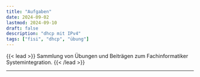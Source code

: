 ```yaml
---
title: "Aufgaben"
date: 2024-09-02
lastmod: 2024-09-10
draft: false
description: "dhcp mit IPv4"
tags: ["fisi", "dhcp", "übung"]
---
```


{{< lead >}}
Sammlung von Übungen und Beiträgen zum Fachinformatiker Systemintegration.
{{< /lead >}}

---
